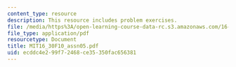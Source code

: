 ```yaml
---
content_type: resource
description: This resource includes problem exercises.
file: /media/https%3A/open-learning-course-data-rc.s3.amazonaws.com/16-30-feedback-control-systems-fall-2010/ecddc4e299f72468ce35350fac656381_MIT16_30F10_assn05.pdf
file_type: application/pdf
resourcetype: Document
title: MIT16_30F10_assn05.pdf
uid: ecddc4e2-99f7-2468-ce35-350fac656381
---
```

